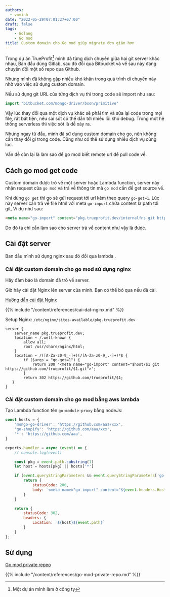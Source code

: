 ```yaml
---
authors:
  - vominh
date: "2022-05-29T07:01:27+07:00"
draft: false
tags:
    - Golang
    - Go mod
title: Custom domain cho Go mod giúp migrate đơn giản hơn
---
```


Trong dự án TrueProfit[^1] mình đã từng dịch chuyển giữa hai git server khác nhau, Ban đầu dùng Gitlab, sau đó đổi qua Bitbucket và về sau này đang chuyển đổi một số repo qua Github.

Nhưng mình đã không gặp nhiều khó khăn trong quá trình di chuyển này nhờ vào việc sử dụng custom domain.

Nếu sử dụng git URL của từng dịch vụ thì trong code sẽ import như sau:

```go
import "bitbucket.com/mongo-driver/bson/primitive"
```

Vậy lúc thay đổi qua một dịch vụ khác sẽ phải tìm và sửa lại code trong mọi file, rất bất tiện, nếu sai sót có thể dẫn tới nhiều lỗi khó debug. Trong một hệ thống serverless thì việc sót là dễ xảy ra.

Nhưng ngay từ đầu, mình đã sử dụng custom domain cho go, nên không cần thay đổi gì trong code. Cũng như có thể sử dụng nhiều dịch vụ cùng lúc.

Vấn đề còn lại là làm sao để go mod biết remote url để pull code về.

## Cách go mod get code

Custom domain được trỏ về một server hoặc Lambda function, server này nhận request của `go mod` và trả về thông tin mà `go mod` cần để get source về.

Khi dùng `go get` thì go sẽ gửi request tới url kèm theo query `go-get=1`. Lúc này server cần trả về file html với meta `go-import` chứa content là path tới git, Ví dụ như sau:

```html
<meta name="go-import" content="pkg.trueprofit.dev/internalfns git https://github.com/trueprofit/internalfns.git">
```

Do đó ta chỉ cần làm sao cho server trả về content như vậy là được.

## Cài đặt server

Ban đầu mình sử dụng nginx sau đó đổi qua lambda .

### Cài đặt custom domain cho go mod sử dụng nginx

Hãy đảm bảo là domain đã trỏ về server.

Giờ hãy cài đặt Nginx lên server của mình. Bạn có thể bỏ qua nếu đã cài.

[Hướng dẫn cài đặt Nginx](/references/cai-dat-nginx/)

{{% include "/content/references/cai-dat-nginx.md" %}}

Setup Nginx: `/etc/nginx/sites-available/pkg.trueprofit.dev`

```nginx
server {
    server_name pkg.trueprofit.dev;
    location ~ /.well-known {
        allow all;
        root /usr/share/nginx/html;
    }
    location ~ /([A-Za-z0-9_-]+)(/[A-Za-z0-9_.-]+)*$ {
        if ($args = "go-get=1") {
            return 200 '<meta name="go-import" content="$host/$1 git https://github.com/trueprofit/$1.git">';
        }
        return 302 https://github.com/trueprofit/$1;
   }
}
```


### Cài đặt custom domain cho go mod bằng aws lambda

Tạo Lambda function tên `go-module-proxy` bằng nodeJs:

```js
const hosts = {
    'mongo-go-driver': 'https://github.com/aaa/xxx',
    'go-shopify': 'https://github.com/aaa/xxx',
    '*': 'https://github.com/aaa',
}

exports.handler = async (event) => {
    // console.log(event)

    const pkg = event.path.substring(1)
    let host = hosts[pkg] || hosts['*']

    if (event.queryStringParameters && event.queryStringParameters['go-get'] == '1') {
        return {
            statusCode: 200,
            body: `<meta name="go-import" content="${event.headers.Host}${event.path} git ${host}${event.path}.git">`
        }
    }

    return {
        statusCode: 302,
        headers: {
            Location: `${host}${event.path}`
        }
    }
};
```

## Sử dụng

[Go mod private repeo](/references/go-mod-private-repo)

{{% include "/content/references/go-mod-private-repo.md" %}}

[^1]: Một dự án mình làm ở công ty
